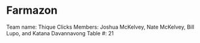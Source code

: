 # Farmazon
Team name: Thique Clicks
Members: Joshua McKelvey, Nate McKelvey, Bill Lupo, and Katana Davannavong
Table #: 21
